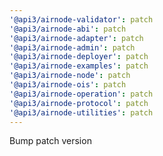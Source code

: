 ```yaml
---
'@api3/airnode-validator': patch
'@api3/airnode-abi': patch
'@api3/airnode-adapter': patch
'@api3/airnode-admin': patch
'@api3/airnode-deployer': patch
'@api3/airnode-examples': patch
'@api3/airnode-node': patch
'@api3/airnode-ois': patch
'@api3/airnode-operation': patch
'@api3/airnode-protocol': patch
'@api3/airnode-utilities': patch
---
```


Bump patch version
